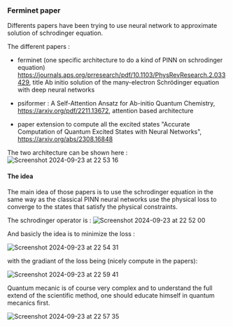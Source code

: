 ### Ferminet paper

Differents papers have been trying to use neural network to approximate solution of schrodinger equation.

The different papers :

- ferminet (one specific architecture to do a kind of PINN on schrodinger equation)
https://journals.aps.org/prresearch/pdf/10.1103/PhysRevResearch.2.033429, title Ab initio solution of the many-electron Schrödinger equation with deep neural networks

- psiformer : A Self-Attention Ansatz for Ab-initio Quantum Chemistry, https://arxiv.org/pdf/2211.13672, attention based architecture

- paper extension to compute all the excited states "Accurate Computation of Quantum Excited States with Neural Networks", https://arxiv.org/abs/2308.16848

The two architecture can be shown here :
![Screenshot 2024-09-23 at 22 53 16](https://github.com/user-attachments/assets/d4166138-6fb8-41cd-9ed8-1236722a2175)


#### The idea 

The main idea of those papers is to use the schrodinger equation in the same way as the classical PINN neural networks use the physical loss to converge to the states that satisfy the physical constraints.

The schrodinger operator is :
![Screenshot 2024-09-23 at 22 52 00](https://github.com/user-attachments/assets/016e85ac-eb71-48d0-8929-cd42619b210d)

And basicly the idea is to minimize the loss :

![Screenshot 2024-09-23 at 22 54 31](https://github.com/user-attachments/assets/124635b8-551b-4b71-96b7-619eba9fa7ec)

with the gradiant of the loss being (nicely compute in the papers):

![Screenshot 2024-09-23 at 22 59 41](https://github.com/user-attachments/assets/55defb02-92ee-40b7-b565-58c8d3fd887a)

Quantum mecanic is of course very complex and to understand the full extend of the scientific method, one should educate himself in quantum mecanics first.

![Screenshot 2024-09-23 at 22 57 35](https://github.com/user-attachments/assets/904109e8-c4f5-4931-b2a6-febf154aea98)

